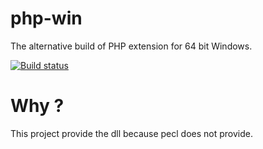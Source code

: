 # php-win

The alternative build of PHP extension for 64 bit Windows.

[![Build status](https://ci.appveyor.com/api/projects/status/aeqe3svwjphmjjx7/branch/master?svg=true)](https://ci.appveyor.com/project/macintoshplus/php-win/branch/master)

# Why ?

This project provide the dll because pecl does not provide.
